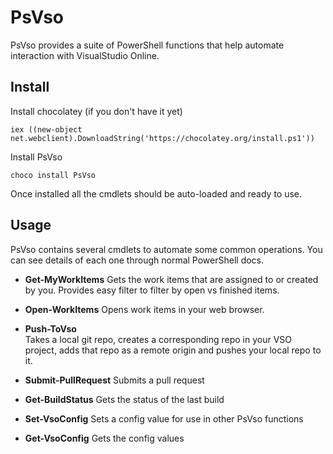 PsVso
=======
PsVso provides a suite of PowerShell functions that help automate interaction with VisualStudio Online.

Install
----

Install chocolatey (if you don't have it yet)

```
iex ((new-object net.webclient).DownloadString('https://chocolatey.org/install.ps1'))
```

Install PsVso
```
choco install PsVso
```

Once installed all the cmdlets should be auto-loaded and ready to use.

Usage
-----

PsVso contains several cmdlets to automate some common operations. You can see details of each one through normal PowerShell docs. 


- **Get-MyWorkItems** 
      Gets the work items that are assigned to or created by you. Provides easy filter to filter by open vs finished items.
      
- **Open-WorkItems**
      Opens work items in your web browser.
      
- **Push-ToVso**      
      Takes a local git repo, creates a corresponding repo in your VSO project, adds that repo as a remote origin and pushes your local repo to it.

- **Submit-PullRequest**
      Submits a pull request

- **Get-BuildStatus**
    Gets the status of the last build

- **Set-VsoConfig**
    Sets a config value for use in other PsVso functions

- **Get-VsoConfig**
    Gets the config values
